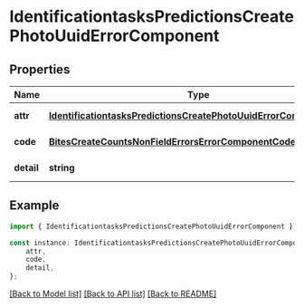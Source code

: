 # IdentificationtasksPredictionsCreatePhotoUuidErrorComponent


## Properties

Name | Type | Description | Notes
------------ | ------------- | ------------- | -------------
**attr** | [**IdentificationtasksPredictionsCreatePhotoUuidErrorComponentAttr**](IdentificationtasksPredictionsCreatePhotoUuidErrorComponentAttr.md) |  | [default to undefined]
**code** | [**BitesCreateCountsNonFieldErrorsErrorComponentCode**](BitesCreateCountsNonFieldErrorsErrorComponentCode.md) |  | [default to undefined]
**detail** | **string** |  | [default to undefined]

## Example

```typescript
import { IdentificationtasksPredictionsCreatePhotoUuidErrorComponent } from 'mosquito-alert';

const instance: IdentificationtasksPredictionsCreatePhotoUuidErrorComponent = {
    attr,
    code,
    detail,
};
```

[[Back to Model list]](../README.md#documentation-for-models) [[Back to API list]](../README.md#documentation-for-api-endpoints) [[Back to README]](../README.md)
